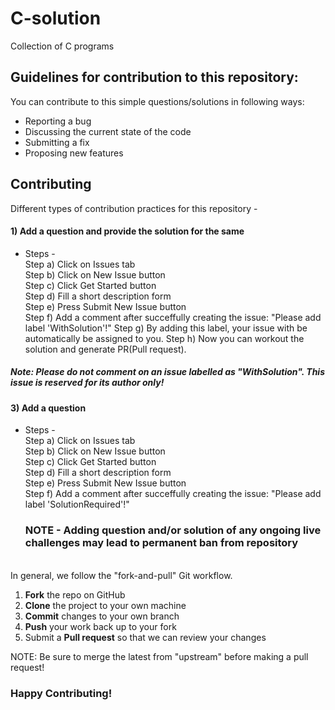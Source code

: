 # C-solution
Collection of C programs

## Guidelines for contribution to this repository:

You can contribute to this simple questions/solutions in following ways:

- Reporting a bug
- Discussing the current state of the code
- Submitting a fix
- Proposing new features


## Contributing

Different types of contribution practices for this repository - 
#### 1) Add a question and provide the solution for the same
- Steps - <br>
  Step a) Click on Issues tab <br>
  Step b) Click on New Issue button <br>
  Step c) Click Get Started button <br>
  Step d) Fill a short description form <br>
  Step e) Press Submit New Issue button <br>
  Step f) Add a comment after succeffully creating the issue: "Please add label 'WithSolution'!"
  Step g) By adding this label, your issue with be automatically be assigned to you. 
  Step h) Now you can workout the solution and generate PR(Pull request).
  
##### Note: Please do not comment on an issue labelled as "WithSolution". This issue is reserved for its author only!
  
  
#### 3) Add a question
- Steps - <br>
  Step a) Click on Issues tab <br>
  Step b) Click on New Issue button <br>
  Step c) Click Get Started button <br>
  Step d) Fill a short description form <br>
  Step e) Press Submit New Issue button <br>
  Step f) Add a comment after succeffully creating the issue: "Please add label 'SolutionRequired'!"
  
  ### NOTE - Adding question and/or solution of any ongoing live challenges may lead to permanent ban from repository
  
<br>
In general, we follow the "fork-and-pull" Git workflow.

 1. **Fork** the repo on GitHub
 2. **Clone** the project to your own machine
 4. **Commit** changes to your own branch
 5. **Push** your work back up to your fork
 6. Submit a **Pull request** so that we can review your changes

NOTE: Be sure to merge the latest from "upstream" before making a pull request!

### Happy Contributing!




